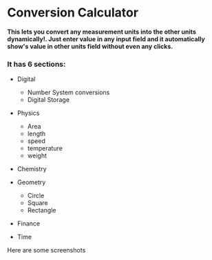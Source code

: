 # Conversion Calculator
**This lets you convert any measurement units into the other units dynamically!. Just enter value in any input field and it automatically show's value in other units field without even any clicks.**
### It has 6 sections:
* Digital
    * Number System conversions
    * Digital Storage
* Physics
    * Area
    * length
    * speed
    * temperature
    * weight
* Chemistry

* Geometry
    * Circle
    * Square
    * Rectangle
* Finance

* Time


Here are some screenshots




